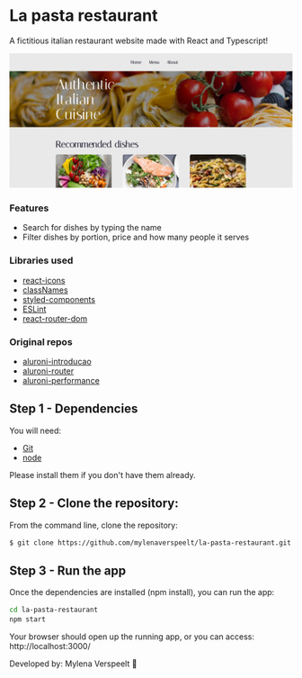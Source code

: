 # La pasta restaurant

A fictitious italian restaurant website made with React and Typescript!


<img src="./public/assets/read-me-img.png"/>

### Features

- Search for dishes by typing the name
- Filter dishes by portion, price and how many people it serves

### Libraries used

- [react-icons](https://react-icons.github.io/react-icons/)
- [classNames](https://www.npmjs.com/package/classnames/)
- [styled-components](https://styled-components.com/)
- [ESLint](https://eslint.org/)
- [react-router-dom](https://www.npmjs.com/package/react-router-dom)

### Original repos
- [aluroni-introducao](https://github.com/alura-cursos/aluroni-introducao)
- [aluroni-router](https://github.com/alura-cursos/aluroni-router)
- [aluroni-performance](https://github.com/alura-cursos/aluroni-performance)

## Step 1 - Dependencies

You will need:

* [Git](http://git-scm.com/downloads)
* [node](https://nodejs.org/) 

Please install them if you don't have them already.

## Step 2 - Clone the repository:

From the command line, clone the repository:

```sh
$ git clone https://github.com/mylenaverspeelt/la-pasta-restaurant.git
```

## Step 3 - Run the app

Once the dependencies are installed (npm install), you can run the app:

```sh
cd la-pasta-restaurant
npm start
```
Your browser should open up the running app, or you can access: http://localhost:3000/

Developed by: Mylena Verspeelt 🦜
 
